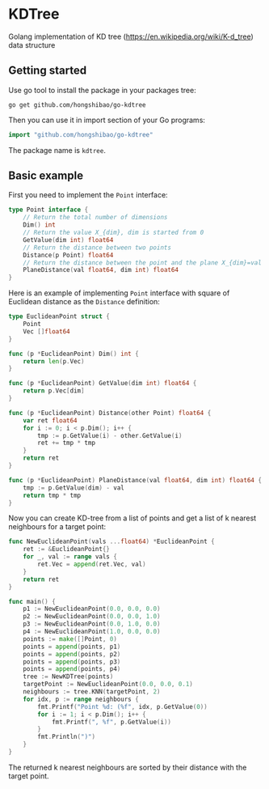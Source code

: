 # KDTree
Golang implementation of KD tree (https://en.wikipedia.org/wiki/K-d_tree) data structure

## Getting started

Use go tool to install the package in your packages tree:
```
go get github.com/hongshibao/go-kdtree
```
Then you can use it in import section of your Go programs:
```go
import "github.com/hongshibao/go-kdtree"
```
The package name is ```kdtree```.

## Basic example

First you need to implement the ```Point``` interface:
```go
type Point interface {
	// Return the total number of dimensions
	Dim() int
	// Return the value X_{dim}, dim is started from 0
	GetValue(dim int) float64
	// Return the distance between two points
	Distance(p Point) float64
	// Return the distance between the point and the plane X_{dim}=val
	PlaneDistance(val float64, dim int) float64
}
```
Here is an example of implementing ```Point``` interface with square of Euclidean distance as the ```Distance``` definition:
```go
type EuclideanPoint struct {
	Point
	Vec []float64
}

func (p *EuclideanPoint) Dim() int {
	return len(p.Vec)
}

func (p *EuclideanPoint) GetValue(dim int) float64 {
	return p.Vec[dim]
}

func (p *EuclideanPoint) Distance(other Point) float64 {
	var ret float64
	for i := 0; i < p.Dim(); i++ {
		tmp := p.GetValue(i) - other.GetValue(i)
		ret += tmp * tmp
	}
	return ret
}

func (p *EuclideanPoint) PlaneDistance(val float64, dim int) float64 {
	tmp := p.GetValue(dim) - val
	return tmp * tmp
}
```
Now you can create KD-tree from a list of points and get a list of k nearest neighbours for a target point:
```go
func NewEuclideanPoint(vals ...float64) *EuclideanPoint {
	ret := &EuclideanPoint{}
	for _, val := range vals {
		ret.Vec = append(ret.Vec, val)
	}
	return ret
}

func main() {
	p1 := NewEuclideanPoint(0.0, 0.0, 0.0)
	p2 := NewEuclideanPoint(0.0, 0.0, 1.0)
	p3 := NewEuclideanPoint(0.0, 1.0, 0.0)
	p4 := NewEuclideanPoint(1.0, 0.0, 0.0)
	points := make([]Point, 0)
	points = append(points, p1)
	points = append(points, p2)
	points = append(points, p3)
	points = append(points, p4)
	tree := NewKDTree(points)
	targetPoint := NewEuclideanPoint(0.0, 0.0, 0.1)
	neighbours := tree.KNN(targetPoint, 2)
	for idx, p := range neighbours {
		fmt.Printf("Point %d: (%f", idx, p.GetValue(0))
		for i := 1; i < p.Dim(); i++ {
			fmt.Printf(", %f", p.GetValue(i))
		}
		fmt.Println(")")
	}
}
```
The returned k nearest neighbours are sorted by their distance with the target point.
